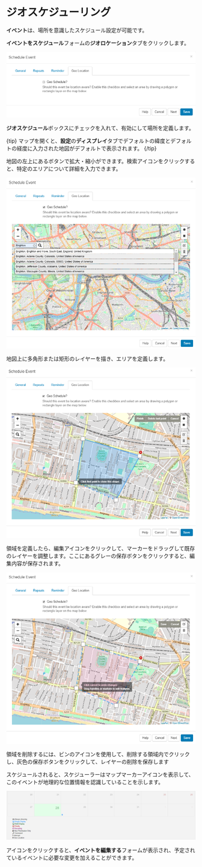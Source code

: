 <!--toc=scheduling-->

# ジオスケジューリング

**イベント**は、場所を意識したスケジュール設定が可能です。

**イベントをスケジュール**フォームの**ジオロケーション**タブをクリックします。

![Geo-location](img/v2_schedule_geolocation.png)

**ジオスケジュール**ボックスにチェックを入れて、有効にして場所を定義します。

{tip}
マップを開くと、**設定**の**ディスプレイ**タブでデフォルトの緯度とデフォルトの経度に入力された地図がデフォルトで表示されます。
{/tip}

地図の左上にあるボタンで拡大・縮小ができます。検索アイコンをクリックすると、特定のエリアについて詳細を入力できます。

![Geolocation Search](img/v2_schedule_geolocation_search.png)

地図上に多角形または矩形のレイヤーを描き、エリアを定義します。

![Polygon Layer](img/v2_schedule_polygon.png)

領域を定義したら、編集アイコンをクリックして、マーカーをドラッグして既存のレイヤーを調整します。ここにあるグレーの保存ボタンをクリックすると、編集内容が保存されます。

![Edit Layer](img/v2_schedule_edit_layer.png)

領域を削除するには、ビンのアイコンを使用して、削除する領域内でクリックし、灰色の保存ボタンをクリックして、レイヤーの削除を保存します

スケジュールされると、スケジューラーはマップマーカーアイコンを表示して、このイベントが地理的な位置情報を認識していることを示します。

![Geo location Icon Sheduler](img/v2_scheduler_icon.png)

アイコンをクリックすると、**イベントを編集する**フォームが表示され、予定されているイベントに必要な変更を加えることができます。

